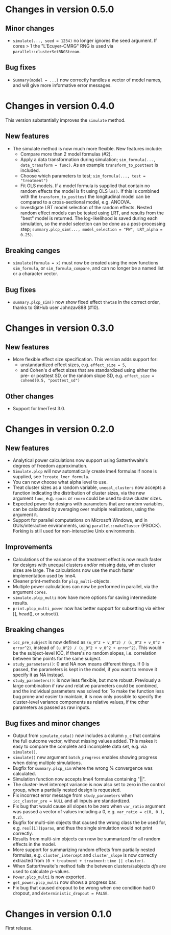 

# Changes in version 0.5.0

## Minor changes
* `simulate(..., seed = 1234)` no longer ignores the seed argument. If cores > 1 the "L'Ecuyer-CMRG" RNG is used via `parallel::clusterSetRNGStream`.

## Bug fixes
* `Summary(model = ...)` now correctly handles a vector of model names, and will give more informative error messages.

# Changes in version 0.4.0

This version substantially improves the `simulate` method.

## New features
* The simulate method is now much more flexible. New features include:
   - Compare more than 2 model formulas (#2).
   - Apply a data transformation during simulation; `sim_formula(..., data_transform = func)`.
     As an example `transform_to_posttest` is included.
   - Choose which parameters to test; `sim_formula(..., test = "treatment")`
   - Fit OLS models. If a model formula is supplied that contain no random effects the
   model is fit using OLS `lm()`. If this is combined with the `transform_to_posttest` the
   longitudinal model can be compared to a cross-sectional model, e.g. ANCOVA. 
   - Investigate LRT model selection of the random effects. Nested random effect models
   can be tested using LRT, and results from the "best" model is returned. The log-likelihood 
   is saved during each simulation, so the model selection can be done as a
   post-processing step; `summary.plcp_sim(..., model_selection = "FW", LRT_alpha = 0.25)`.
   
## Breaking canges
* `simulate(formula = x)` must now be created using the new functions `sim_formula`, or
`sim_formula_compare`, and can no longer be a named list or a character vector. 

## Bug fixes
* `summary.plcp_sim()` now show fixed effect `theta`s in the correct order, thanks to
GitHub user Johnzav888 (#10).

# Changes in version 0.3.0

## New features
* More flexible effect size specification. This version adds support for:
   - unstandardized effect sizes, e.g. `effect_size = 5`,
   - and Cohen's d effect sizes that are standardized 
   using either the pre- or posttest SD, or the random slope SD,
   e.g. `effect_size = cohend(0.5, "posttest_sd")`

## Other changes
* Support for lmerTest 3.0.

# Changes in version 0.2.0
## New features
* Analytical power calculations now support using Satterthwaite's degrees of
  freedom approximation.
* `Simulate.plcp` will now automatically create lme4 formulas if none is
  supplied, see `?create_lmer_formula`.
* You can now choose what alpha level to use.
* Treat cluster sizes as a random variable, `uneqal_clusters` now accepts
  a function indicating the distribution of cluster sizes, via the new argument
  `func`, e.g. `rpois` or `rnorm` could be used to draw cluster sizes.
* Expected power for designs with parameters that are random variables,
  can be calculated by averaging over multiple realizations, using the
  argument `R`.
* Support for parallel computations on Microsoft Windows, and in GUIs/interactive
  environments, using `parallel::makeCluster` (PSOCK). Forking is still used for
  non-interactive Unix environments.
  
## Improvements
* Calculations of the variance of the treatment effect is now much faster for
  designs with unequal clusters and/or missing data, when cluster sizes are
  large. The calculations now use the much faster implementation used by lme4.
* Cleaner print-methods for `plcp_multi`-objects.
* Multiple power calculations can now be performed in parallel, via the
  argument `cores`.
* `simulate.plcp_multi` now have more options for saving intermediate results.
* `print.plcp_multi_power` now has better support for subsetting via either [], 
head(), or subset().

## Breaking changes
* `icc_pre_subject` is now defined as `(u_0^2 + v_0^2) / (u_0^2 + v_0^2 + error^2)`,
instead of `(u_0^2) / (u_0^2 + v_0^2 + error^2)`. This would be the subject-level ICC, 
if there's no random slopes, i.e. correlation between time points for the same subject.
* `study_parameters()`: 0 and NA now means different things. If 0 is passed, the parameters
is kept in the model, if you want to remove it specify it as NA instead.
* `study_parameters()`: is now less flexible, but more robust. Previously a large
combination if raw and relative parameters could be combined, and the individual 
parameters was solved for. To make the function less bug prone and easier to maintain,
it is now only possible to specify the cluster-level variance components as relative values,
if the other parameters as passed as raw inputs. 

## Bug fixes and minor changes
* Output from `simulate_data()` now includes a column `y_c` that contains the full outcome vector,
without missing values added. This makes it easy to compare the complete and incomplete
data set, e.g. via `simulate()`.
* `simulate()` new argument `batch_progress` enables showing progress when doing
  multiple simulations.
* Bugfix for `summary.plcp_sim` where the wrong % convergence was calculated.
* Simulation function now accepts lme4 formulas containing "||".
* The cluster-level intercept variance is now also set to zero in the control
  group, when a partially nested design is requested.
* Fix incorrect error message from `study_parameters` when
  `icc_cluster_pre = NULL` and all inputs are standardized.
* Fix bug that would cause all slopes to be zero when `var_ratio` argument was
  passed a vector of values including a 0, e.g. `var_ratio = c(0, 0.1, 0.2)`.
* Bugfix for multi-sim objects that caused the wrong class the be used for,
  e.g. `res[[1]]$paras`, and thus the single simulation would not print
  correctly.
* Results from multi-sim objects can now be summarized for all random effects
  in the model.
* More support for summarizing random effects from partially nested formulas,
  e.g. `cluster_intercept` and `cluster_slope` is now correctly extracted from
  `(0 + treatment + treatment:time || cluster)`.
* When Satterthwaite's method fails the between clusters/subjects *dfs*
  are used to calculate *p*-values.
* `Power.plcp_multi` is now exported.
* `get_power.plcp_multi` now shows a progress bar.
* Fix bug that caused dropout to be wrong when one condition had 0 dropout, and
`deterministic_dropout = FALSE`.

# Changes in version 0.1.0
First release.
